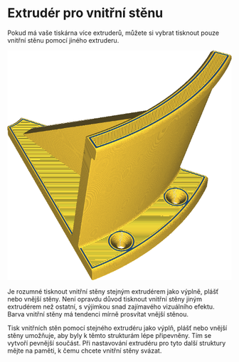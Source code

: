 Extrudér pro vnitřní stěnu
====
Pokud má vaše tiskárna více extruderů, můžete si vybrat tisknout pouze vnitřní stěnu pomocí jiného extruderu.

![Vnitřní stěny jsou vytištěny modře, ale zbytek žlutě](../../../articles/images/wall_x_extruder_nr.png)

Je rozumné tisknout vnitřní stěny stejným extrudérem jako výplně, plášť nebo vnější stěny. Není opravdu důvod tisknout vnitřní stěny jiným extrudérem než ostatní, s výjimkou snad zajímavého vizuálního efektu. Barva vnitřní stěny má tendenci mírně prosvítat vnější stěnou.

Tisk vnitřních stěn pomocí stejného extrudéru jako výplň, plášť nebo vnější stěny umožňuje, aby byly k těmto strukturám lépe připevněny. Tím se vytvoří pevnější součást. Při nastavování extrudéru pro tyto další struktury mějte na paměti, k čemu chcete vnitřní stěny svázat.